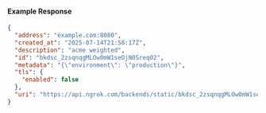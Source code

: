 <!-- Code generated for API Clients. DO NOT EDIT. -->

#### Example Response

```json
{
  "address": "example.com:8080",
  "created_at": "2025-07-14T21:58:17Z",
  "description": "acme weighted",
  "id": "bkdsc_2zsqnqgMLOw0mW1seOjN0Sreq02",
  "metadata": "{\"environment\": \"production\"}",
  "tls": {
    "enabled": false
  },
  "uri": "https://api.ngrok.com/backends/static/bkdsc_2zsqnqgMLOw0mW1seOjN0Sreq02"
}
```
